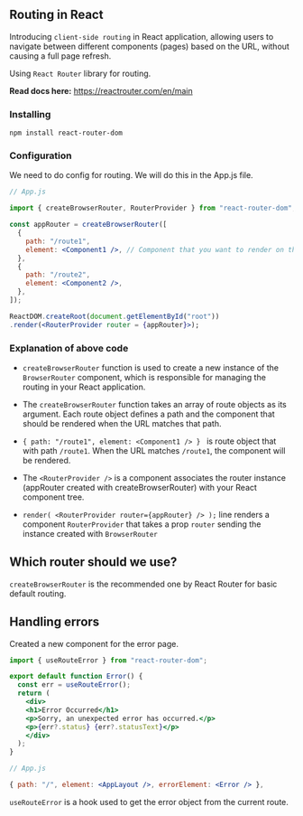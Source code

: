 ## Routing in React

Introducing `client-side routing` in React application, allowing users to navigate between different components (pages) based on the URL, without causing a full page refresh.

Using `React Router` library for routing.

**Read docs here:** https://reactrouter.com/en/main

### Installing

`npm install react-router-dom`

### Configuration

We need to do config for routing. We will do this in the App.js file.

```jsx
// App.js

import { createBrowserRouter, RouterProvider } from "react-router-dom";

const appRouter = createBrowserRouter([
  {
    path: "/route1",
    element: <Component1 />, // Component that you want to render on that route.
  },
  {
    path: "/route2",
    element: <Component2 />,
  },
]);

ReactDOM.createRoot(document.getElementById("root"))
.render(<RouterProvider router = {appRouter}>);
```

### Explanation of above code

- `createBrowserRouter` function is used to create a new instance of the `BrowserRouter` component, which is responsible for managing the routing in your React application.

- The `createBrowserRouter` function takes an array of route objects as its argument. Each route object defines a path and the component that should be rendered when the URL matches that path.

- `{ path: "/route1", element: <Component1 /> } ` is route object that with path `/route1`.
When the URL matches `/route1`, the <Component1 /> component will be rendered.

- The `<RouterProvider />` is a component associates the router instance (appRouter created with createBrowserRouter) with your React component tree.

- `render(
  <RouterProvider router={appRouter} />
);` line renders a component `RouterProvider` that takes a prop `router` sending the instance created with `BrowserRouter`

## Which router should we use?

`createBrowserRouter` is the recommended one by React Router for basic default routing.

## Handling errors

Created a new component for the error page.


```jsx
import { useRouteError } from "react-router-dom";

export default function Error() {
  const err = useRouteError();
  return (
    <div>
    <h1>Error Occurred</h1>
    <p>Sorry, an unexpected error has occurred.</p>
    <p>{err?.status} {err?.statusText}</p>
    </div>
  );
}

// App.js

{ path: "/", element: <AppLayout />, errorElement: <Error /> },

```
`useRouteError` is a hook used to get the error object from the current route.

